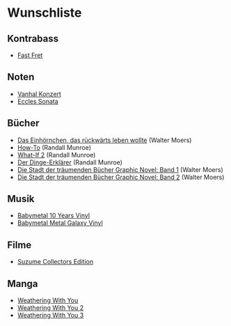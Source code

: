 # Wunschliste

## Kontrabass

- [Fast Fret](https://www.thomann.de/de/ghs_fast_fret.htm)

## Noten

- [Vanhal Konzert](https://www.thalia.de/shop/home/artikeldetails/A1034548055)
- [Eccles Sonata](https://amzn.eu/d/6IqsMjt)

## Bücher

- [Das Einhörnchen, das rückwärts leben wollte](https://www.thalia.de/shop/home/artikeldetails/A1072610416) (Walter Moers)
- [How-To](https://www.thalia.de/shop/home/artikeldetails/A1060451766) (Randall Munroe)
- [What-If 2](https://www.thalia.de/shop/home/artikeldetails/A1063116899) (Randall Munroe)
- [Der Dinge-Erklärer](https://www.thalia.de/shop/home/artikeldetails/A1060451792) (Randall Munroe)
- [Die Stadt der träumenden Bücher Graphic Novel: Band 1](https://www.penguin.de/Buch/Die-Stadt-der-Traeumenden-Buecher-Comic-/Walter-Moers/Penguin/e568049.rhd) (Walter Moers)
- [Die Stadt der träumenden Bücher Graphic Novel: Band 2](https://www.penguin.de/Buch/Die-Stadt-der-Traeumenden-Buecher-Comic-/Walter-Moers/Penguin/e586682.rhd) (Walter Moers)

## Musik

- [Babymetal 10 Years Vinyl](https://www.amazon.de/10-BABYMETAL-YEARS-Gatefold-Vinyl/dp/B08TYTXCB2/ref=sr_1_1?__mk_de_DE=%C3%85M%C3%85%C5%BD%C3%95%C3%91&crid=2FHW862VSWSTE&dib=eyJ2IjoiMSJ9.K8poLAI04sqc2g5g5bcu1lCR7mYlfy8MXigXaROAKITsq-TGGeCeDLeiwiIXeVguZeMtYi_WqS5aBk32akX62uwoVazWEpiWbmVJ28R7NPW3opxEhab_E5FHiei-j0hovrUscxzaKZztBbHSvS5WnLdXn2_SdWrCv_PiQkXWU2wi9QYKJ7wTlZAXgG4fvxKWR8I9-h1OOmRXvm6QT--zHBjYMB-30eBrloIXY72KPNU.FJvHqxHVou5_SFAKVGuobpFWDdscd9rFDDqYbURCO20&dib_tag=se&keywords=babymetal+10+years+vinyl&qid=1728490872&sprefix=babymetal+10+years+vin%2Caps%2C448&sr=8-1)
- [Babymetal Metal Galaxy Vinyl](https://www.amazon.de/BABYMETAL-Metal-Galaxy-Vinyl-LP/dp/B07TKLRY9B/ref=tmm_vnl_swatch_0?_encoding=UTF8&dib_tag=se&dib=eyJ2IjoiMSJ9.yac-da4v7nEXHyelsIpsnnlC8ZJAY6TwuxpBgBmFVWXgxkxnLJzPzbUoVn5gr0URecABuHnsXo5DfP8is_yU-dsvgzuGk8elsxUihDsRArqscbxKLP-ROn0JctqsXeocF2b6m1l6ybUWGYcNId2-lJTm9XC5oevlKhdUwsbLEhLL_BsR2MQ8MS7jl3yPQS2wtzbEAIewmYZcgFkW-F1w3k7A2ciek9o-Bft6W7FMzCs.7y9yFUbdNpVax4SfrGFOpMKI6X9hszhuOe1j0x9aX0E&qid=1728490919&sr=8-1)

## Filme

- [Suzume Collectors Edition](https://www.amazon.de/Suzume-Movie-Blu-ray-DVD-Collectors/dp/B0CQJSMJ3J/ref=sr_1_2?crid=3EI9VT7693GQ0&dib=eyJ2IjoiMSJ9.Fkd3VKKjpbbUFZsbwHOrlsKJpDzykkXDnuzy6xkJMpMni7S61ktYIwxiL6MotQ_vQ1hD1g02IUsAOHbH0E5i4j2r0BfvN8geUTmG0zYSmzk6pvojpoJoxPyzfJSiY7M4tEEkTVlLovecFxhWYI4TVnP3lChwlAoCMRG7ardln1J3mlZr8huZAsM8EsDsE_SlCtKCgyoJQ5g-tvVevRwkK-YMoTUpeG798_HHSAezi6s.1BqP3ERakkcXbHz-GOZ0kp7yU_5jhsT5gBacne04pCI&dib_tag=se&keywords=suzume+blu+ray+steelbook&qid=1728491620&sprefix=suzume+blu+ray%2Caps%2C355&sr=8-2)

## Manga

- [Weathering With You](https://www.amazon.de/Weathering-You-01-Makoto-Shinkai/dp/3770427068/ref=sr_1_1?crid=106ABMP6WRRZ0&dib=eyJ2IjoiMSJ9.QaSqGjFONh4US8E4Lur-AwIzydx9IGLZeasPJalQICRQLbiCvDRHEanzYiGy3zTy58ChJuxjIMtUiL3eXlyMUZSe-sYNisPuekwfa03XiQ-0aocQuiI2GptuH6knb8JwNCxyv9mLuITPMRi-y0-l6ZJGblbYfLcsNjVGF89X8JiTifbzWvtP9DniATQ0zUkcpjUy5w2xD3B0Ud4iOAcudQADvaILMwcLmkhJdq2hpQI.ADIQ95OaAKeQk_dBCtj4kfwXIeXV7n8APVV5v6tfpo0&dib_tag=se&keywords=weathering+with+you+manga&qid=1728491713&sprefix=waethering+with%2Caps%2C377&sr=8-1)
- [Weathering With You 2](https://www.amazon.de/Weathering-You-02-Makoto-Shinkai/dp/3770427076/ref=sr_1_2?crid=106ABMP6WRRZ0&dib=eyJ2IjoiMSJ9.QaSqGjFONh4US8E4Lur-AwIzydx9IGLZeasPJalQICRQLbiCvDRHEanzYiGy3zTy58ChJuxjIMtUiL3eXlyMUZSe-sYNisPuekwfa03XiQ-0aocQuiI2GptuH6knb8JwNCxyv9mLuITPMRi-y0-l6ZJGblbYfLcsNjVGF89X8JiTifbzWvtP9DniATQ0zUkcpjUy5w2xD3B0Ud4iOAcudQADvaILMwcLmkhJdq2hpQI.ADIQ95OaAKeQk_dBCtj4kfwXIeXV7n8APVV5v6tfpo0&dib_tag=se&keywords=weathering+with+you+manga&qid=1728491713&sprefix=waethering+with%2Caps%2C377&sr=8-2)
- [Weathering With You 3](https://www.amazon.de/Weathering-You-03-Makoto-Shinkai/dp/3770441591/ref=sr_1_3?crid=106ABMP6WRRZ0&dib=eyJ2IjoiMSJ9.QaSqGjFONh4US8E4Lur-AwIzydx9IGLZeasPJalQICRQLbiCvDRHEanzYiGy3zTy58ChJuxjIMtUiL3eXlyMUZSe-sYNisPuekwfa03XiQ-0aocQuiI2GptuH6knb8JwNCxyv9mLuITPMRi-y0-l6ZJGblbYfLcsNjVGF89X8JiTifbzWvtP9DniATQ0zUkcpjUy5w2xD3B0Ud4iOAcudQADvaILMwcLmkhJdq2hpQI.ADIQ95OaAKeQk_dBCtj4kfwXIeXV7n8APVV5v6tfpo0&dib_tag=se&keywords=weathering+with+you+manga&qid=1728491713&sprefix=waethering+with%2Caps%2C377&sr=8-3)
